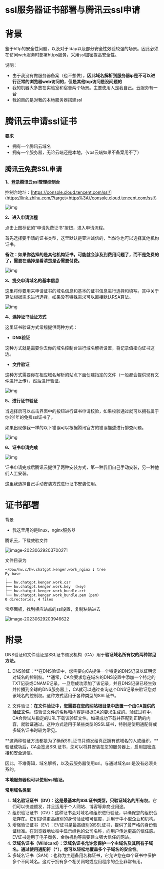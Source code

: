 # ssl服务器证书部署与腾讯云ssl申请

# 背景

鉴于http的安全性问题，以及对于ldap以及部分安全性效验较强的场景。因此必须在访问web服务时部署https服务，采用ssl加密提高安全性。



说明：

- 由于我没有做服务器备案（也不想做），**因此域名解析到服务器ip是不可以进行正常的浏览器web访问的，但是其他tcp访问是没问题的**
- 我的机器大多放在实验室和宿舍两个场景。主要使用人是我自己。云服务有一台
- 我的目的是对我的本地服务器搭建ssl



# 腾讯云申请ssl证书

**要求**

- 拥有一个腾讯云域名
- 拥有一个服务器，无论云端还是本地，（vps云端如果不备案用不了）

## 腾讯云免费SSL申请

**1、登录腾讯云ssl管理控制台**

控制台地址：[https://console.cloud.tencent.com/ssl/](https://link.zhihu.com/?target=https%3A//console.cloud.tencent.com/ssl/)

![img](https://raw.githubusercontent.com/kengerlwl/kengerlwl.github.io/master/image/9d01b0a126164afb713932382fce16f7/590d7be83374b8aed2e9759b03d9531b.png)

**2、进入申请流程**

点击上图标记的“申请免费证书”按钮，进入申请流程。

首先选择要申请的证书类型，这里默认是亚洲诚信的，当然你也可以选择其他机构证书。

**备注：如果你选择的是其他机构证书，可能就会涉及到费用问题了，而不是免费的了，需要在选择是看清楚是否需要付费。**

![img](https://raw.githubusercontent.com/kengerlwl/kengerlwl.github.io/master/image/9d01b0a126164afb713932382fce16f7/3f957bce5a3f1e4824906c3b294641ee.png)

**3、提交申请域名的基本信息**

这里将你要用来申请证书的域名信息和基本的证书信息进行选择和填写。其中关于算法根据需求进行选择，如果没有特殊需求可以直接默认RSA算法。

![img](https://raw.githubusercontent.com/kengerlwl/kengerlwl.github.io/master/image/9d01b0a126164afb713932382fce16f7/0dd4d7b2c3d8bb7aae7c5cc6084ca4a9.png)

**4、选择证书验证方式**

这里证书验证方式常规提供两种方式：

- **DNS验证**

这种方式就是需要你去你的域名控制台进行域名解析设置，将记录值指向证书这边。

- **文件验证**

这种方式需要你在相应域名解析的站点下面创建指定的文件（一般都会提供现有文件进行上传），然后进行验证。

![img](https://raw.githubusercontent.com/kengerlwl/kengerlwl.github.io/master/image/9d01b0a126164afb713932382fce16f7/ae5ffb578eaa99907d18e7e63ec7c718.png)

**5、进行证书验证**

当选择后可以点击界面中的按钮进行证书申请校验，如果校验通过就可以拥有属于你的1年的免费ssl证书了。

如果出现像我一样的以下错误可以根据腾讯官方的错误描述进行排查问题。

![img](https://raw.githubusercontent.com/kengerlwl/kengerlwl.github.io/master/image/9d01b0a126164afb713932382fce16f7/73b9e0b8d16f764a721d37767b121144.png)

**6、证书申请完成**

![img](https://raw.githubusercontent.com/kengerlwl/kengerlwl.github.io/master/image/9d01b0a126164afb713932382fce16f7/6fa5eecdbe084f0617bffdab436f6e26.png)

证书申请完成后腾讯云提供了两种安装方式，第一种我们自己手动安装，另一种他们人工安装。

这里我选择自己手动安装方式进行证书安装使用。

# 证书部署

背景

- 我这里用的是linux，nginx服务器



腾讯云，下载效验文件

![image-20230629203700271](https://raw.githubusercontent.com/kengerlwl/kengerlwl.github.io/master/image/9d01b0a126164afb713932382fce16f7/7da6b2f2b8048951ecd53907993ad385.png)

文件目录为

```
~/Dow/hw.c/hw.chatgpt.kenger.work_nginx ❯ tree                          Py base
.
├── hw.chatgpt.kenger.work.csr
├── hw.chatgpt.kenger.work.key  (key)
├── hw.chatgpt.kenger.work_bundle.crt
└── hw.chatgpt.kenger.work_bundle.pem (pem)
0 directories, 4 files
```



宝塔面板，找到相应站点的ssl设置，复制粘贴进去

![image-20230629203946622](https://raw.githubusercontent.com/kengerlwl/kengerlwl.github.io/master/image/9d01b0a126164afb713932382fce16f7/cb1d74bf9bdc42676cddf89a5235974b.png)





# 附录

DNS验证和文件验证是SSL证书颁发机构（CA）用于**验证域名所有权的两种常见方法。**

1. DNS验证：**在DNS验证中，您需要向CA提供一个特定的DNS记录以证明您对域名的控制权。**通常，CA会要求您在域名的DNS设置中添加一个特定的TXT记录或CNAME记录。一旦您成功添加了该记录，并且DNS记录已经生效并传播到全球的DNS服务器上，CA就可以通过查询这个DNS记录来验证您对该域名的控制权。这种方式适用于各种类型的SSL证书。

2. 文件验证：**在文件验证中，您需要在您的网站根目录中放置一个由CA提供的验证文件**。该验证文件的名称和内容是根据CA的要求生成的。验证过程中，CA会尝试从指定的URL下载该验证文件。如果成功下载并匹配到正确的内容，就验证通过。这种方式适用于某些类型的SSL证书，特别是使用通配符或多域名证书时较为常见。

**这两种验证方法都是为了确保SSL证书只颁发给真正拥有该域名的人或组织。**验证成功后，CA会签发SSL证书，您可以将其安装在您的服务器上，启用加密连接和安全通信。

因此，不难得知，域名解析，以及云服务器使用ssl。与通过域名ssl是没有必须关系的。

**本地服务器也可以使用ssl验证。**







**常用域名类型**

1. **域名验证证书（DV）：这是最基本的SSL证书类型，只验证域名的所有权**。它们可以快速颁发，并且适用于个人网站、博客等非商业用途。
2. 组织验证证书（OV）：这种证书会对域名和组织进行验证，以确保您的组织合法存在。它们提供更高级别的身份验证和可信度，适用于中小型企业和机构。
3. 增强验证证书（EV）：EV证书是最高级别的SSL证书，提供了最严格的身份验证标准。在浏览器地址栏中显示绿色的公司名称，向用户传达更高的信任感。EV证书适用于电子商务、金融机构等需要建立强大信任的网站。
4. **泛域名证书（Wildcard）：泛域名证书允许您保护一个主域名及其所有子域名。通过使用通配符（*），您可以轻松地覆盖多个子域名的安全性**。
5. 多域名证书（SAN）：也称为主题备用名称证书，它允许您在单个证书中保护多个不同域名。这对于拥有多个相关网站或应用程序的企业非常有用。




